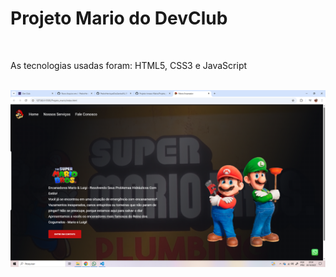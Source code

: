 <h1>Projeto Mario do DevClub</h1>
<br>
<p>As tecnologias usadas foram: HTML5, CSS3 e JavaScript</p>
<br>
<img src="https://github.com/PedroHenriqueDosSantosNL/Projeto-irmaos-Mario/blob/main/Projeto_mario/assets/novo-print-projeto-mario.png?raw=true"/>
